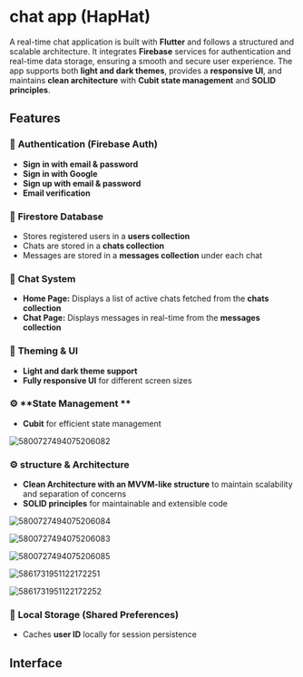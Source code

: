 # chat app (HapHat)

A real-time chat application is built with **Flutter** and follows a structured and scalable architecture. It integrates **Firebase** services for authentication and real-time data storage, ensuring a smooth and secure user experience. The app supports both **light and dark themes**, provides a **responsive UI**, and maintains **clean architecture** with **Cubit state management** and **SOLID principles**.


## **Features**

### 🔐 **Authentication (Firebase Auth)**
- **Sign in with email & password**
- **Sign in with Google**
- **Sign up with email & password**
- **Email verification**

### 📂 **Firestore Database**
- Stores registered users in a **users collection**
- Chats are stored in a **chats collection**
- Messages are stored in a **messages collection** under each chat

### 💬 **Chat System**
- **Home Page:** Displays a list of active chats fetched from the **chats collection**
- **Chat Page:** Displays messages in real-time from the **messages collection**

### 🎨 **Theming & UI**
- **Light and dark theme support**
- **Fully responsive UI** for different screen sizes

### ⚙ **State Management **
- **Cubit** for efficient state management


![5800727494075206082](https://github.com/user-attachments/assets/63a0cb0e-234f-4888-b3e5-0459b7da8352)


### ⚙ **structure & Architecture**
- **Clean Architecture with an MVVM-like structure** to maintain scalability and separation of concerns
- **SOLID principles** for maintainable and extensible code

![5800727494075206084](https://github.com/user-attachments/assets/76aefd8b-a3b3-4dae-92f0-06b3107cef96)

![5800727494075206083](https://github.com/user-attachments/assets/06107e46-2f17-4bbd-802d-fab27afb8122)

![5800727494075206085](https://github.com/user-attachments/assets/329f9be7-623a-4170-bdcd-7f979582d93e)

![5861731951122172251](https://github.com/user-attachments/assets/557c10d5-e157-457d-ba9e-97769a4460ff)

![5861731951122172252](https://github.com/user-attachments/assets/f0c70486-14da-43fc-aaa0-3d4ad24baaa6)


### 💾 **Local Storage (Shared Preferences)**
- Caches **user ID** locally for session persistence

## **Interface**  
